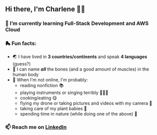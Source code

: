 ## Hi there, I'm Charlene 👋🏼

 ### 🌱 I’m currently learning Full-Stack Development and AWS Cloud
 
 ### 🛼 Fun facts: 
 - 🌏 I have lived in **3 countries/continents** and speak **4 languages** (guess?)
 - 💬 I can name ***all*** the bones (and a good amount of muscles) in the human body
 - 🪷 When I'm not online, I'm probably:
   - reading nonfiction 📚
   - playing instruments or singing terribly 🎤🎸🎶
   - cooking/eating 😋
   - flying my drone or taking pictures and videos with my camera 📸
   - taking care of my plant babies 🌺
   - spending time in nature (while doing one of the above) 🌿
 
 ### 📫 Reach me on [LinkedIn](https://www.linkedin.com/in/cjlava/)

<!--
**charlenecodes/charlenecodes** is a ✨ _special_ ✨ repository because its `README.md` (this file) appears on your GitHub profile.

Here are some ideas to get you started:

- 🔭 I’m currently working on ...
- 🌱 I’m currently learning ...
- 👯 I’m looking to collaborate on ...
- 🤔 I’m looking for help with ...
- 💬 Ask me about ...
- 📫 How to reach me: ...
- 😄 Pronouns: ...
- ⚡ Fun fact: ...
-->
